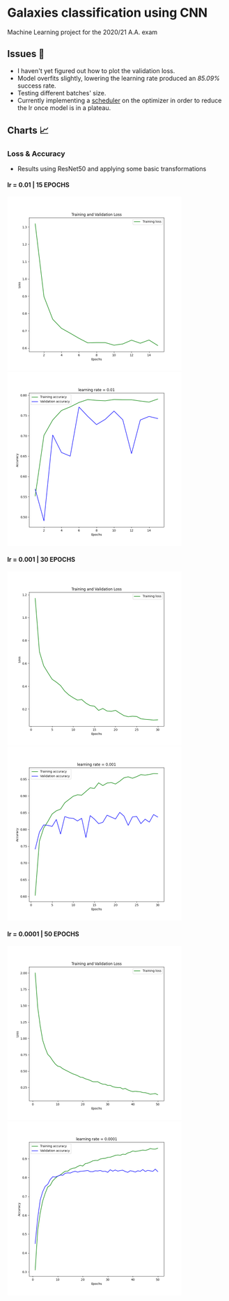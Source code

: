 # Galaxies classification using CNN
Machine Learning project for the 2020/21 A.A. exam

## Issues :red_circle:
- I haven't yet figured out how to plot the validation loss.
- Model overfits slightly, lowering the learning rate produced an *85.09%* success rate.
- Testing different batches' size.
- Currently implementing a [scheduler](https://pytorch.org/docs/stable/optim.html) on the optimizer in order to reduce the lr once model is in a plateau.

## Charts :chart_with_upwards_trend:
### Loss & Accuracy
- Results using ResNet50 and applying some basic transformations

#### lr = 0.01  |  15 EPOCHS 
<p float="left">
  <img src="Results/Images/ResNet50_batch32_001lr_loss.png" alt="loss1" width="400"/>
  <img src="Results/Images/ResNet50_batch32_001lr_acc.png" alt="acc1" width="400"/>
</p>

#### lr = 0.001  |  30 EPOCHS 
<p float="left">
  <img src="Results/Images/ResNet50_batch32_0001lr_loss.png" alt="loss2" width="400"/>
  <img src="Results/Images/ResNet50_batch32_0001lr_acc.png" alt="acc2" width="400"/>
</p>

#### lr = 0.0001  |  50 EPOCHS 
<p float="left">
  <img src="Results/Images/ResNet50_batch32_00001lr_loss.png" alt="loss3" width="400"/>
  <img src="Results/Images/ResNet50_batch32_00001lr_acc.png" alt="acc3" width="400"/>
</p>
